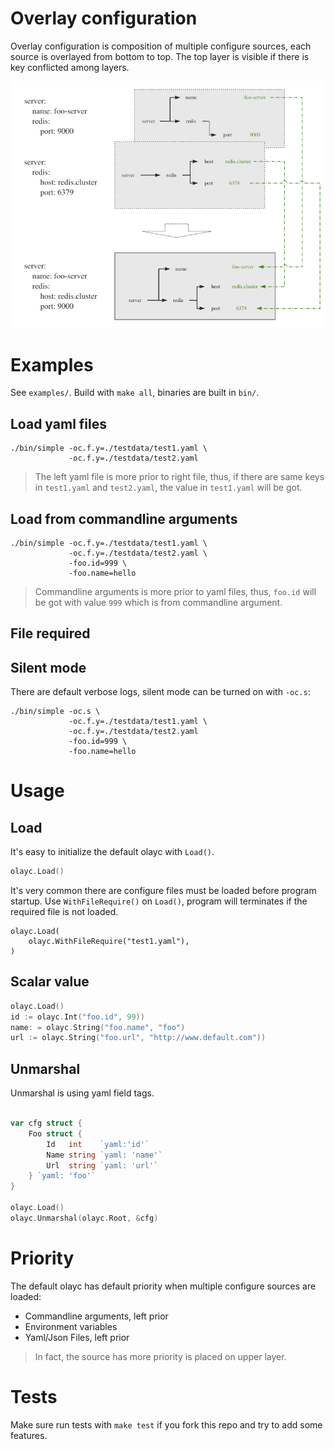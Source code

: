Overlay configuration
===================================

Overlay configuration is composition of multiple configure sources, each source is overlayed from bottom to top.
The top layer is visible if there is key conflicted among layers.

![layers](readme/images/layers.png)

# Examples

See `examples/`. Build with `make all`, binaries are built in `bin/`.

## Load yaml files

```
./bin/simple -oc.f.y=./testdata/test1.yaml \
             -oc.f.y=./testdata/test2.yaml
```

> The left yaml file is more prior to right file, thus, if there are same keys in `test1.yaml` and `test2.yaml`, the value in `test1.yaml` will be got.

## Load from commandline arguments

```
./bin/simple -oc.f.y=./testdata/test1.yaml \
             -oc.f.y=./testdata/test2.yaml \
             -foo.id=999 \
             -foo.name=hello
```

> Commandline arguments is more prior to yaml files, thus, `foo.id` will be got with value `999` which is from commandline argument.

## File required

## Silent mode

There are default verbose logs, silent mode can be turned on with `-oc.s`:

```
./bin/simple -oc.s \
             -oc.f.y=./testdata/test1.yaml \
             -oc.f.y=./testdata/test2.yaml
             -foo.id=999 \
             -foo.name=hello
```

# Usage

## Load

It's easy to initialize the default olayc with `Load()`.

```go
olayc.Load()
```

It's very common there are configure files must be loaded before program startup. 
Use `WithFileRequire()` on `Load()`, program will terminates if the required file is not loaded.

```
olayc.Load(
    olayc.WithFileRequire("test1.yaml"),
)
```

## Scalar value

```go
olayc.Load()
id := olayc.Int("foo.id", 99))
name: = olayc.String("foo.name", "foo")
url := olayc.String("foo.url", "http://www.default.com"))
```

## Unmarshal

Unmarshal is using yaml field tags.

```go

var cfg struct {
	Foo struct {
		Id   int    `yaml:'id'`
		Name string `yaml: 'name'`
		Url  string `yaml: 'url'`
	} `yaml: 'foo'`
}

olayc.Load()
olayc.Unmarshal(olayc.Root, &cfg)
```

# Priority

The default olayc has default priority when multiple configure sources are loaded:

- Commandline arguments, left prior
- Environment variables
- Yaml/Json Files, left prior

> In fact, the source has more priority is placed on upper layer.

# Tests

Make sure run tests with `make test` if you fork this repo and try to add some features.
